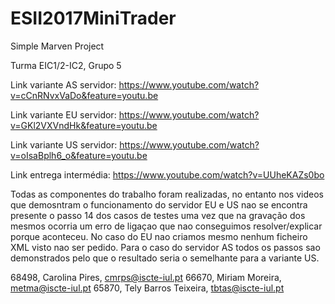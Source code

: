 # ESII2017MiniTrader
Simple Marven Project

Turma EIC1/2-IC2, Grupo 5

Link variante AS servidor:
https://www.youtube.com/watch?v=cCnRNvxVaDo&feature=youtu.be

Link variante EU servidor:
https://www.youtube.com/watch?v=GKl2VXVndHk&feature=youtu.be

Link variante US servidor:
https://www.youtube.com/watch?v=oIsaBplh6_o&feature=youtu.be

Link entrega intermédia:
https://www.youtube.com/watch?v=UUheKAZs0bo

  Todas as componentes do trabalho foram realizadas, no entanto nos videos que demosntram o funcionamento do servidor EU e US nao se encontra presente o passo 14 dos casos de testes uma vez que na gravação dos mesmos ocorria um erro de ligaçao que nao conseguimos resolver/explicar porque aconteceu. No caso do EU nao criamos mesmo nenhum ficheiro XML visto nao ser pedido. Para o caso do servidor AS todos os passos sao demonstrados pelo que o resultado seria o semelhante para a variante US.

68498, Carolina Pires, cmrps@iscte-iul.pt
66670, Miriam Moreira, metma@iscte-iul.pt
65870, Tely Barros Teixeira, tbtas@iscte-iul.pt
